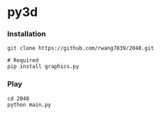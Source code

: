 # py3d

### Installation
```
git clone https://github.com/rwang7839/2048.git

# Required
pip install graphics.py
```

### Play
```
cd 2048
python main.py
```

